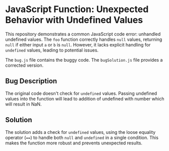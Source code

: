 # JavaScript Function: Unexpected Behavior with Undefined Values

This repository demonstrates a common JavaScript code error:  unhandled undefined values.  The `foo` function correctly handles `null` values, returning `null` if either input `a` or `b` is `null`. However, it lacks explicit handling for `undefined` values, leading to potential issues.

The `bug.js` file contains the buggy code. The `bugSolution.js` file provides a corrected version.

## Bug Description

The original code doesn't check for `undefined` values. Passing undefined values into the function will lead to addition of undefined with number which will result in NaN.

## Solution

The solution adds a check for `undefined` values, using the loose equality operator (`==`) to handle both `null` and `undefined` in a single condition.  This makes the function more robust and prevents unexpected results.